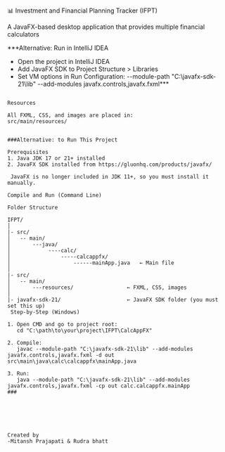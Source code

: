 
📊 Investment and Financial Planning Tracker (IFPT)

A JavaFX-based desktop application that provides multiple financial calculators 

***Alternative: Run in IntelliJ IDEA

- Open the project in IntelliJ IDEA
- Add JavaFX SDK to Project Structure > Libraries
- Set VM options in Run Configuration:
  --module-path "C:\javafx-sdk-21\lib" --add-modules javafx.controls,javafx.fxml***
~~~THIS IS PREFERED AS YOU'LL UNDERSTAND MORE EASILY~~~

Resources

All FXML, CSS, and images are placed in:
src/main/resources/


###Alternative: to Run This Project

Prerequisites
1. Java JDK 17 or 21+ installed  
2. JavaFX SDK installed from https://gluonhq.com/products/javafx/

 JavaFX is no longer included in JDK 11+, so you must install it manually.

Compile and Run (Command Line)

Folder Structure

IFPT/
│
|- src/
│   -- main/
│       ---java/
│            ----calc/
│                -----calcappfx/
│                    ------mainApp.java   ← Main file
│
|- src/
│   -- main/
│       ---resources/                 ← FXML, CSS, images
│
|- javafx-sdk-21/                     ← JavaFX SDK folder (you must set this up)
 Step-by-Step (Windows)

1. Open CMD and go to project root:
   cd "C:\path\to\your\project\IFPT\CalcAppFX"

2. Compile:
   javac --module-path "C:\javafx-sdk-21\lib" --add-modules javafx.controls,javafx.fxml -d out src\main\java\calc\calcappfx\mainApp.java

3. Run:
   java --module-path "C:\javafx-sdk-21\lib" --add-modules javafx.controls,javafx.fxml -cp out calc.calcappfx.mainApp
###
 





Created by 
-Mitansh Prajapati & Rudra bhatt  

